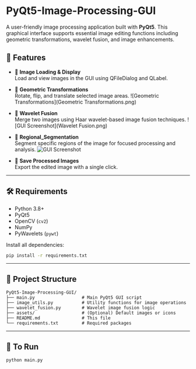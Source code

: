 # PyQt5-Image-Processing-GUI

A user-friendly image processing application built with **PyQt5**. This graphical interface supports essential image editing functions including geometric transformations, wavelet fusion, and image enhancements.

## 🚀 Features

- 📂 **Image Loading & Display**  
  Load and view images in the GUI using QFileDialog and QLabel.

- 🔄 **Geometric Transformations**  
  Rotate, flip, and translate selected image areas.
  ![Geometric Transformations](Geometric Transformations.png)

- 🌊 **Wavelet Fusion**  
  Merge two images using Haar wavelet-based image fusion techniques.
  ![GUI Screenshot](Wavelet Fusion.png)

- 🎨 **Regional_Segmentation**  
  Segment specific regions of the image for focused processing and analysis.
  ![GUI Screenshot](Regional_Segmentationn.png)

- 💾 **Save Processed Images**  
  Export the edited image with a single click.

---

## 🛠️ Requirements

- Python 3.8+
- PyQt5
- OpenCV (`cv2`)
- NumPy
- PyWavelets (`pywt`)

Install all dependencies:
```bash
pip install -r requirements.txt
```

---

## 📁 Project Structure

```
PyQt5-Image-Processing-GUI/
├── main.py                  # Main PyQt5 GUI script
├── image_utils.py           # Utility functions for image operations
├── wavelet_fusion.py        # Wavelet image fusion logic
├── assets/                  # (Optional) Default images or icons
├── README.md                # This file
└── requirements.txt         # Required packages
```

---

## 🔧 To Run

```bash
python main.py
```
